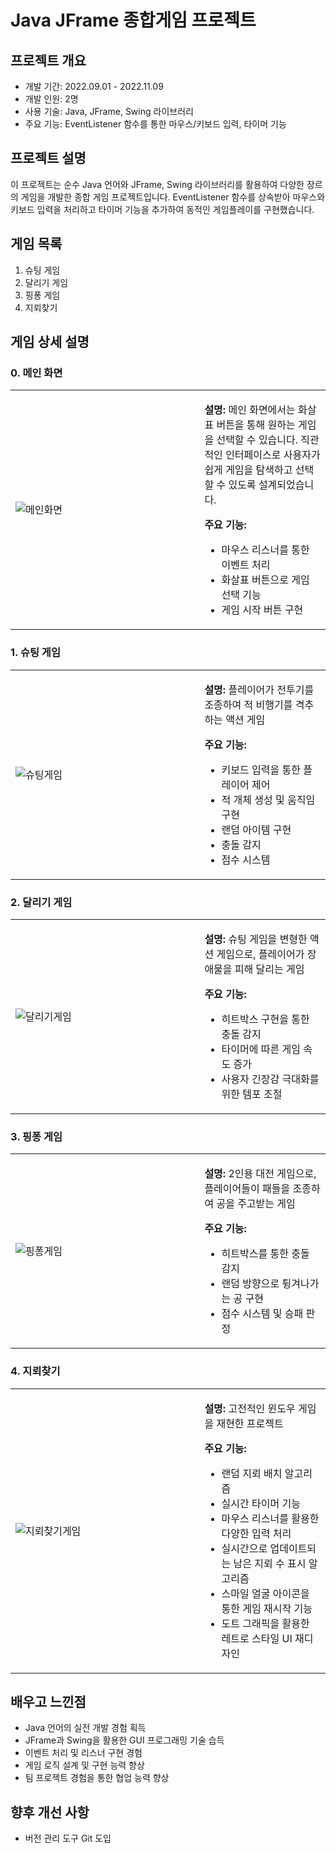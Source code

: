 # Java JFrame 종합게임 프로젝트

## 프로젝트 개요
- 개발 기간: 2022.09.01 - 2022.11.09
- 개발 인원: 2명
- 사용 기술: Java, JFrame, Swing 라이브러리
- 주요 기능: EventListener 함수를 통한 마우스/키보드 입력, 타이머 기능

## 프로젝트 설명
이 프로젝트는 순수 Java 언어와 JFrame, Swing 라이브러리를 활용하여 다양한 장르의 게임을 개발한 종합 게임 프로젝트입니다. EventListener 함수를 상속받아 마우스와 키보드 입력을 처리하고 타이머 기능을 추가하여 동적인 게임플레이를 구현했습니다.

## 게임 목록
1. 슈팅 게임
2. 달리기 게임
3. 핑퐁 게임
4. 지뢰찾기

## 게임 상세 설명

### 0. 메인 화면

<table>
<tr>
<td width="60%">

![메인화면](https://github.com/user-attachments/assets/62bd3134-386a-4382-97aa-a0d45b0de6fb)

</td>
<td width="40%">

**설명:** 
메인 화면에서는 화살표 버튼을 통해 원하는 게임을 선택할 수 있습니다. 직관적인 인터페이스로 사용자가 쉽게 게임을 탐색하고 선택할 수 있도록 설계되었습니다.

**주요 기능:**
- 마우스 리스너를 통한 이벤트 처리
- 화살표 버튼으로 게임 선택 기능
- 게임 시작 버튼 구현

</td>
</tr>
</table>

### 1. 슈팅 게임

<table>
<tr>
<td width="60%">

![슈팅게임](https://github.com/user-attachments/assets/7f382a37-5a08-471e-9190-046a88c89d2b)

</td>
<td width="40%">

**설명:** 
플레이어가 전투기를 조종하여 적 비행기를 격추하는 액션 게임

**주요 기능:**
- 키보드 입력을 통한 플레이어 제어
- 적 개체 생성 및 움직임 구현
- 랜덤 아이템 구현
- 충돌 감지
- 점수 시스템

</td>
</tr>
</table>

### 2. 달리기 게임

<table>
<tr>
<td width="60%">

![달리기게임](https://github.com/user-attachments/assets/f4162ec6-5bcc-48c2-9f4a-7b96161a3543)

</td>
<td width="40%">

**설명:** 
슈팅 게임을 변형한 액션 게임으로, 플레이어가 장애물을 피해 달리는 게임

**주요 기능:**
- 히트박스 구현을 통한 충돌 감지
- 타이머에 따른 게임 속도 증가
- 사용자 긴장감 극대화를 위한 템포 조절

</td>
</tr>
</table>

### 3. 핑퐁 게임

<table>
<tr>
<td width="60%">

![핑퐁게임](https://github.com/user-attachments/assets/ab6c30be-4bc9-4b1e-8219-ddd328702bdf)

</td>
<td width="40%">

**설명:** 
2인용 대전 게임으로, 플레이어들이 패들을 조종하여 공을 주고받는 게임

**주요 기능:**
- 히트박스를 통한 충돌 감지
- 랜덤 방향으로 튕겨나가는 공 구현
- 점수 시스템 및 승패 판정

</td>
</tr>
</table>

### 4. 지뢰찾기

<table>
<tr>
<td width="60%">

![지뢰찾기게임](https://github.com/user-attachments/assets/a8f40843-c384-4b1a-b64d-6708a0d3dbbe)

</td>
<td width="40%">

**설명:** 
고전적인 윈도우 게임을 재현한 프로젝트

**주요 기능:**
- 랜덤 지뢰 배치 알고리즘
- 실시간 타이머 기능
- 마우스 리스너를 활용한 다양한 입력 처리
- 실시간으로 업데이트되는 남은 지뢰 수 표시 알고리즘
- 스마일 얼굴 아이콘을 통한 게임 재시작 기능
- 도트 그래픽을 활용한 레트로 스타일 UI 재디자인

</td>
</tr>
</table>

## 배우고 느낀점
- Java 언어의 실전 개발 경험 획득
- JFrame과 Swing을 활용한 GUI 프로그래밍 기술 습득
- 이벤트 처리 및 리스너 구현 경험
- 게임 로직 설계 및 구현 능력 향상
- 팀 프로젝트 경험을 통한 협업 능력 향상

## 향후 개선 사항
- 버전 관리 도구 Git 도입
